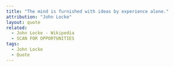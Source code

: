 ```yaml
---
title: "The mind is furnished with ideas by experience alone."
attribution: "John Locke"
layout: quote
related:
  - John Locke - Wikipedia
  - SCAN FOR OPPORTUNITIES
tags:
  - John Locke
  - Quote
---
```

